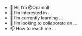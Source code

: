 - 👋 Hi, I’m @Opzinnll
- 👀 I’m interested in ...
- 🌱 I’m currently learning ...
- 💞️ I’m looking to collaborate on ...
- 📫 How to reach me ...

<!---
Opzinnll/Opzinnll is a ✨ special ✨ repository because its `README.md` (this file) appears on your GitHub profile.
You can click the Preview link to take a look at your changes.
--->
